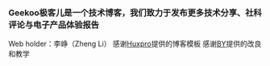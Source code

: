 ### Geekoo极客儿是一个技术博客，我们致力于发布更多技术分享、社科评论与电子产品体验报告
Web holder：李峥（Zheng Li）
感谢[Huxpro](https://github.com/huxpro, "Huxpro")提供的博客模板
感谢[BY](https://github.com/qiubaiying, "BY")提供的改良和教学